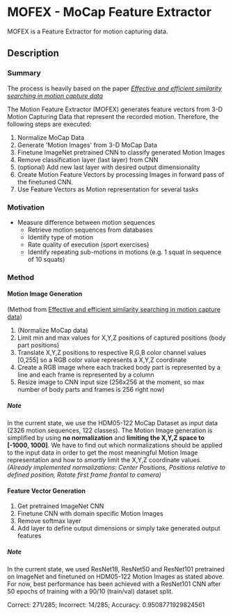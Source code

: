 # MOFEX - MoCap Feature Extractor

MOFEX is a Feature Extractor for motion capturing data.

## Description

### Summary

The process is heavily based on the paper *[Effective and efficient similarity searching in motion capture data](http://link.springer.com/10.1007/s11042-017-4859-7)*

The Motion Feature Extractor (MOFEX) generates feature vectors from 3-D Motion Capturing Data that represent the recorded motion. Therefore, the following steps are executed:

1. Normalize MoCap Data
2. Generate 'Motion Images' from 3-D MoCap Data
3. Finetune ImageNet pretrained CNN to classify generated Motion Images
4. Remove classification layer (last layer) from CNN
5. (optional) Add new last layer with desired output dimensionality
6. Create Motion Feature Vectors by processing Images in forward pass of the finetuned CNN.
7. Use Feature Vectors as Motion representation for several tasks

### Motivation

* Measure difference between motion sequences
  * Retrieve motion sequences from databases
  * Identify type of motion
  * Rate quality of execution (sport exercises)
  * Identify repeating sub-motions in motions (e.g. 1 squat in sequence of 10 squats)

### Method

#### Motion Image Generation

(Method from [Effective and efficient similarity searching in motion capture data](http://link.springer.com/10.1007/s11042-017-4859-7))
1. (Normalize MoCap data) 
1. Limit min and max values for X,Y,Z positions of captured positions (body part positions)
2. Translate X,Y,Z positions to respective R,G,B color channel values [0,255] so a RGB color value represents a X,Y,Z coordinate
3. Create a RGB image where each tracked body part is represented by a line and each frame is represented by a column
4. Resize image to CNN input size (256x256 at the moment, so max number of body parts and frames is 256 right now)

##### Note
In the current state, we use the HDM05-122 MoCap Dataset as input data (2326 motion sequences, 122 classes). The Motion Image generation is simplified by using **no normalization** and **limiting the X,Y,Z space to [-1000, 1000]**. We have to find out which normalizations should be applied to the input data in order to get the most meaningful Motion Image representation and how to *smartly* limit the X,Y,Z coordinate values.
*(Already implemented normalizations: Center Positions, Positions relative to defined position, Rotate first frame frontal to camera)*

#### Feature Vector Generation

1. Get pretrained ImageNet CNN
2. Finetune CNN with domain specific Motion Images
3. Remove softmax layer
4. Add layer to define output dimensions or simply take generated output features

##### Note
In the current state, we used ResNet18, ResNet50 and ResNet101 pretrained on ImageNet and finetuned on HDM05-122 Motion Images as stated above. For now, best performance has been achieved with a ResNet101 CNN after 50 epochs of training with a 90/10 (train/val) dataset split.

Correct: 271/285; Incorrect: 14/285; Accuracy: 0.9508771929824561
